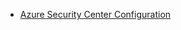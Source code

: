 
* [Azure Security Center Configuration](https://github.com/krnese/AzureDeploy/blob/master/ARM/deployments/deployASCwithWorkspaceSettings.json)
